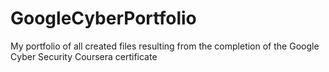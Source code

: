 # GoogleCyberPortfolio
My portfolio of all created files resulting from the completion of the Google Cyber Security Coursera certificate
